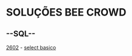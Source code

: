 # SOLUÇÕES BEE CROWD

## --SQL--
[2602](https://www.beecrowd.com.br/judge/pt/problems/view/2602) - [select basico]()

